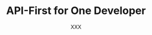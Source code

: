 ---
published: false
layout: post
title: API-First for One Developer
author: XXX
author_link: XXX
categories:
- Teams
- Engineering
---